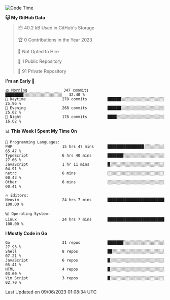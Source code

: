 
<!--START_SECTION:waka-->
![Code Time](http://img.shields.io/badge/Code%20Time-3%2C648%20hrs%2055%20mins-blue)

**🐱 My GitHub Data** 

> 📦 40.2 kB Used in GitHub's Storage 
 > 
> 🏆 0 Contributions in the Year 2023
 > 
> 🚫 Not Opted to Hire
 > 
> 📜 1 Public Repository 
 > 
> 🔑 91 Private Repository 
 > 
**I'm an Early 🐤** 

```text
🌞 Morning                347 commits         ████████░░░░░░░░░░░░░░░░░   32.40 % 
🌆 Daytime                278 commits         ██████░░░░░░░░░░░░░░░░░░░   25.96 % 
🌃 Evening                268 commits         ██████░░░░░░░░░░░░░░░░░░░   25.02 % 
🌙 Night                  178 commits         ████░░░░░░░░░░░░░░░░░░░░░   16.62 % 
```


📊 **This Week I Spent My Time On** 

```text
💬 Programming Languages: 
PHP                      15 hrs 47 mins      ████████████████░░░░░░░░░   65.47 % 
TypeScript               6 hrs 40 mins       ███████░░░░░░░░░░░░░░░░░░   27.66 % 
JavaScript               1 hr 11 mins        █░░░░░░░░░░░░░░░░░░░░░░░░   04.91 % 
netrc                    6 mins              ░░░░░░░░░░░░░░░░░░░░░░░░░   00.43 % 
Other                    6 mins              ░░░░░░░░░░░░░░░░░░░░░░░░░   00.41 % 

🔥 Editors: 
Neovim                   24 hrs 7 mins       █████████████████████████   100.00 % 

💻 Operating System: 
Linux                    24 hrs 7 mins       █████████████████████████   100.00 % 
```

**I Mostly Code in Go** 

```text
Go                       31 repos            ███████░░░░░░░░░░░░░░░░░░   27.93 % 
Shell                    8 repos             ██░░░░░░░░░░░░░░░░░░░░░░░   07.21 % 
JavaScript               6 repos             █░░░░░░░░░░░░░░░░░░░░░░░░   05.41 % 
HTML                     4 repos             █░░░░░░░░░░░░░░░░░░░░░░░░   03.60 % 
Vim Script               3 repos             █░░░░░░░░░░░░░░░░░░░░░░░░   02.70 % 
```




 Last Updated on 09/06/2023 01:08:34 UTC
<!--END_SECTION:waka-->
